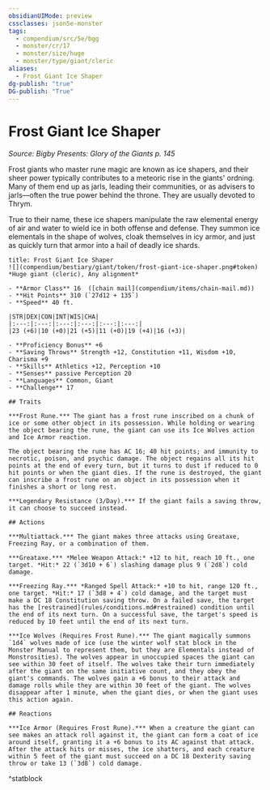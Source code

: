 ```yaml
---
obsidianUIMode: preview
cssclasses: json5e-monster
tags:
  - compendium/src/5e/bgg
  - monster/cr/17
  - monster/size/huge
  - monster/type/giant/cleric
aliases:
  - Frost Giant Ice Shaper
dg-publish: "true"
DG-publish: "True"
---
```

# Frost Giant Ice Shaper
*Source: Bigby Presents: Glory of the Giants p. 145*  

Frost giants who master rune magic are known as ice shapers, and their sheer power typically contributes to a meteoric rise in the giants' ordning. Many of them end up as jarls, leading their communities, or as advisers to jarls—often the true power behind the throne. They are usually devoted to Thrym.

True to their name, these ice shapers manipulate the raw elemental energy of air and water to wield ice in both offense and defense. They summon ice elementals in the shape of wolves, cloak themselves in icy armor, and just as quickly turn that armor into a hail of deadly ice shards.

```ad-statblock
title: Frost Giant Ice Shaper
![](compendium/bestiary/giant/token/frost-giant-ice-shaper.png#token)
*Huge giant (cleric), Any alignment*

- **Armor Class** 16  ([chain mail](compendium/items/chain-mail.md))
- **Hit Points** 310 (`27d12 + 135`)
- **Speed** 40 ft.

|STR|DEX|CON|INT|WIS|CHA|
|:---:|:---:|:---:|:---:|:---:|:---:|
|23 (+6)|10 (+0)|21 (+5)|11 (+0)|19 (+4)|16 (+3)|

- **Proficiency Bonus** +6
- **Saving Throws** Strength +12, Constitution +11, Wisdom +10, Charisma +9
- **Skills** Athletics +12, Perception +10
- **Senses** passive Perception 20
- **Languages** Common, Giant
- **Challenge** 17

## Traits

***Frost Rune.*** The giant has a frost rune inscribed on a chunk of ice or some other object in its possession. While holding or wearing the object bearing the rune, the giant can use its Ice Wolves action and Ice Armor reaction.

The object bearing the rune has AC 16; 40 hit points; and immunity to necrotic, poison, and psychic damage. The object regains all its hit points at the end of every turn, but it turns to dust if reduced to 0 hit points or when the giant dies. If the rune is destroyed, the giant can inscribe a frost rune on an object in its possession when it finishes a short or long rest.

***Legendary Resistance (3/Day).*** If the giant fails a saving throw, it can choose to succeed instead.

## Actions

***Multiattack.*** The giant makes three attacks using Greataxe, Freezing Ray, or a combination of them.

***Greataxe.*** *Melee Weapon Attack:* +12 to hit, reach 10 ft., one target. *Hit:* 22 (`3d10 + 6`) slashing damage plus 9 (`2d8`) cold damage.

***Freezing Ray.*** *Ranged Spell Attack:* +10 to hit, range 120 ft., one target. *Hit:* 17 (`3d8 + 4`) cold damage, and the target must make a DC 18 Constitution saving throw. On a failed save, the target has the [restrained](rules/conditions.md#restrained) condition until the end of its next turn. On a successful save, the target's speed is reduced by 10 feet until the end of its next turn.

***Ice Wolves (Requires Frost Rune).*** The giant magically summons `1d4` wolves made of ice (use the winter wolf stat block in the Monster Manual to represent them, but they are Elementals instead of Monstrosities). The wolves appear in unoccupied spaces the giant can see within 30 feet of itself. The wolves take their turn immediately after the giant on the same initiative count, and they obey the giant's commands. The wolves gain a +6 bonus to their attack and damage rolls while they are within 30 feet of the giant. The wolves disappear after 1 minute, when the giant dies, or when the giant uses this action again.

## Reactions

***Ice Armor (Requires Frost Rune).*** When a creature the giant can see makes an attack roll against it, the giant can form a coat of ice around itself, granting it a +6 bonus to its AC against that attack. After the attack hits or misses, the ice shatters, and each creature within 5 feet of the giant must succeed on a DC 18 Dexterity saving throw or take 13 (`3d8`) cold damage.
```
^statblock